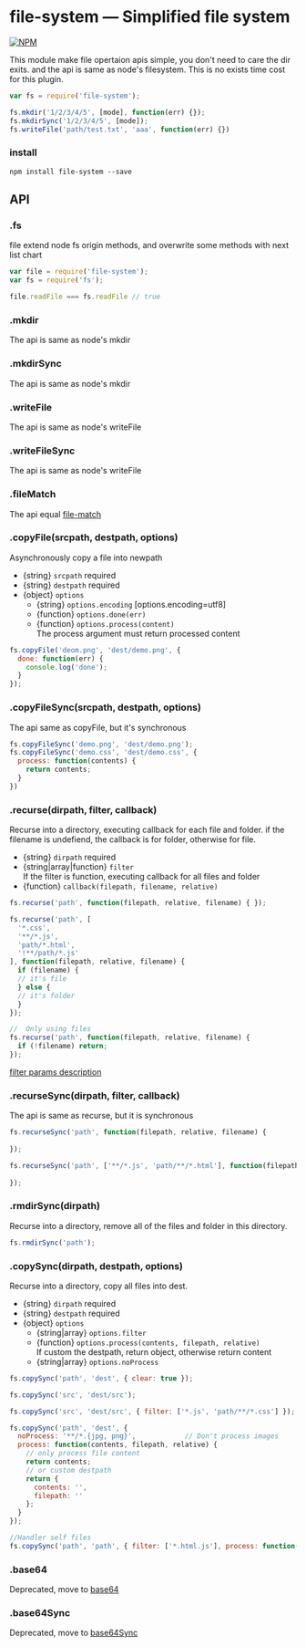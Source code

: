 # file-system — Simplified file system
[![NPM](https://nodei.co/npm/file-system.png?downloads=true&downloadRank=true&stars=true)](https://nodei.co/npm/file-system/)

This module make file opertaion apis simple, you don't need to care the dir exits. and the api is same as node's filesystem. This is no exists time cost for this plugin.  
```js
var fs = require('file-system');

fs.mkdir('1/2/3/4/5', [mode], function(err) {});
fs.mkdirSync('1/2/3/4/5', [mode]);
fs.writeFile('path/test.txt', 'aaa', function(err) {})
```

### install
```
npm install file-system --save
```

## API
### .fs
file extend node fs origin methods, and overwrite some methods with next list chart
```js
var file = require('file-system');
var fs = require('fs');

file.readFile === fs.readFile // true
```

### .mkdir
The api is same as node's mkdir

### .mkdirSync
The api is same as node's mkdir

### .writeFile
The api is same as node's writeFile

### .writeFileSync
The api is same as node's writeFile

### .fileMatch
The api equal [file-match](https://github.com/douzi8/file-match)
      
### .copyFile(srcpath, destpath, options)
Asynchronously copy a file into newpath
* {string} ``srcpath`` required
* {string} ``destpath`` required
* {object} ``options``
  * {string} ``options.encoding`` [options.encoding=utf8]
  * {function} ``options.done(err)``
  * {function} ``options.process(content)``  
  The process argument must return processed content
```js
fs.copyFile('deom.png', 'dest/demo.png', {
  done: function(err) {
    console.log('done');
  }
});
```

### .copyFileSync(srcpath, destpath, options)
The api same as copyFile, but it's synchronous
```js
fs.copyFileSync('demo.png', 'dest/demo.png');
fs.copyFileSync('demo.css', 'dest/demo.css', {
  process: function(contents) {
    return contents;
  }
})
```

### .recurse(dirpath, filter, callback)
Recurse into a directory, executing callback for each file and folder.
if the filename is undefiend, the callback is for folder, otherwise for file.
* {string} ``dirpath`` required
* {string|array|function} ``filter``  
If the filter is function, executing callback for all files and folder 
* {function} ``callback(filepath, filename, relative)``
```js
fs.recurse('path', function(filepath, relative, filename) { });

fs.recurse('path', [
  '*.css',
  '**/*.js', 
  'path/*.html',
  '!**/path/*.js'
], function(filepath, relative, filename) {  
  if (filename) {
  // it's file
  } else {
  // it's folder
  }
});

//  Only using files
fs.recurse('path', function(filepath, relative, filename) {  
  if (!filename) return;
});
```
[filter params description](https://github.com/douzi8/file-match#filter-description)

### .recurseSync(dirpath, filter, callback)
The api is same as recurse, but it is synchronous
```js
fs.recurseSync('path', function(filepath, relative, filename) {
  
});

fs.recurseSync('path', ['**/*.js', 'path/**/*.html'], function(filepath, relative, filename) {
  
});
```

### .rmdirSync(dirpath)
Recurse into a directory, remove all of the files and folder in this directory.
```js
fs.rmdirSync('path');
```

### .copySync(dirpath, destpath, options)
Recurse into a directory, copy all files into dest.
* {string} ``dirpath`` required
* {string} ``destpath`` required
* {object} ``options``
  * {string|array} ``options.filter``
  * {function} ``options.process(contents, filepath, relative)``  
  If custom the destpath, return object, otherwise return content
  * {string|array} ``options.noProcess``
```js
fs.copySync('path', 'dest', { clear: true });

fs.copySync('src', 'dest/src');

fs.copySync('src', 'dest/src', { filter: ['*.js', 'path/**/*.css'] });

fs.copySync('path', 'dest', { 
  noProcess: '**/*.{jpg, png}',            // Don't process images
  process: function(contents, filepath, relative) {
    // only process file content
    return contents;
    // or custom destpath
    return {
      contents: '',
      filepath: ''
    };
  } 
});

//Handler self files
fs.copySync('path', 'path', { filter: ['*.html.js'], process: function(contents, filepath) {} });
```

### .base64
Deprecated, move to [base64](https://github.com/douzi8/base64-img#base64filename-callback)
### .base64Sync
Deprecated, move to [base64Sync](https://github.com/douzi8/base64-img#base64syncfilename)